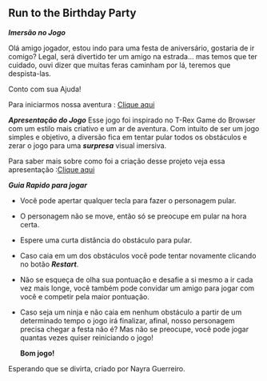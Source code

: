 ## Run to the Birthday Party

**_Imersão no Jogo_**

Olá amigo jogador, estou indo para uma festa de aniversário, gostaria de ir comigo?
Legal, será divertido ter um amigo na estrada... mas temos que ter cuidado, ouvi dizer que muitas feras caminham por lá, teremos que despista-las.

Conto com sua Ajuda!

Para iniciarmos nossa aventura : [Clique aqui
](https://nayraguerreiro.github.io/RARRRR/)

**_Apresentação do Jogo_**
Esse jogo foi inspirado no T-Rex Game do Browser com um estilo mais criativo e um ar de aventura. Com intuito de ser um jogo simples e objetivo, a diversão fica em tentar pular todos os obstáculos e zerar o jogo para uma **_surpresa_** visual imersiva.

Para saber mais sobre como foi a criação desse projeto veja essa apresentação :[Clique aqui](https://docs.google.com/presentation/d/1SANjdencGt2Lb0H5nHpu9c8zbRw_ZiSMntin0gaPttw/edit#slide=id.g1dbe38450fc_0_9)

**_Guia Rapido para jogar_**

- Você pode apertar qualquer tecla para fazer o personagem pular.
- O personagem não se move, então só se preocupe em pular na hora certa.
- Espere uma curta distância do obstáculo para pular.
- Caso caia em um dos obstáculos você pode tentar novamente clicando no botão **_Restart_**.
- Não se esqueça de olha sua pontuação e desafie a si mesmo a ir cada vez mais longe, você também pode convidar um amigo para jogar com você e competir pela maior pontuação.
- Caso seja um ninja e não caia em nenhum obstáculo a partir de um determinado tempo o jogo irá finalizar, afinal, nosso personagem precisa chegar a festa não é? Mas não se preocupe, você pode jogar quantas vezes quiser reiniciando o jogo!

  **Bom jogo!**

Esperando que se divirta, criado por Nayra Guerreiro.
